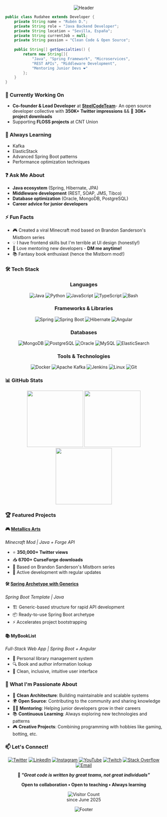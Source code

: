 <div align="center">

![Header](https://capsule-render.vercel.app/api?type=waving&color=0:e3c45c,100:bd7514&height=200&section=header&text=RuDaHee&fontSize=50&fontAlignY=30&desc=Java%20Backend%20Developer&descAlignY=55&fontColor=fff)

</div>

```java
public class Rudahee extends Developer {
    private String name = "Rubén D.";
    private String role = "Java Backend Developer";
    private String location = "Sevilla, España";
    private String currentJob = null;
    private String passion = "Clean Code & Open Source";
    
    public String[] getSpecialties() {
        return new String[]{
            "Java", "Spring Framework", "Microservices",
            "REST APIs", "Middleware Development",
            "Mentoring Junior Devs ❤️"
        };
    }
}
```

### 🔭 Currently Working On
- **Co-founder & Lead Developer** at **[SteelCodeTeam](https://github.com/SteelCodeTeam)**- An open source developer collective with **350K+ Twitter impressions** && 🎯 **30K+ project downloads**
- Supporting **FLOSS projects** at CNT Union

### 🌱 Always Learning
- Kafka
- ElasticStack
- Advanced Spring Boot patterns
- Performance optimization techniques

### ❓ Ask Me About
- **Java ecosystem** (Spring, Hibernate, JPA)
- **Middleware development** (REST, SOAP, JMS, Tibco)
- **Database optimization** (Oracle, MongoDB, PostgreSQL)
- **Career advice for junior developers**

### ⚡ Fun Facts
- 🎮 Created a viral Minecraft mod based on Brandon Sanderson's Mistborn series
- 💡 I have frontend skills but I'm terrible at UI design (honestly!)
- 🤝 Love mentoring new developers - **DM me anytime!**
- 📚 Fantasy book enthusiast (hence the Mistborn mod!)


### 🛠️ Tech Stack

<div align="center">

### Languages
![Java](https://img.shields.io/badge/Java-ED8B00?style=for-the-badge&logo=openjdk&logoColor=white)
![Python](https://img.shields.io/badge/Python-3776AB?style=for-the-badge&logo=python&logoColor=white)
![JavaScript](https://img.shields.io/badge/JavaScript-F7DF1E?style=for-the-badge&logo=javascript&logoColor=black)
![TypeScript](https://img.shields.io/badge/TypeScript-007ACC?style=for-the-badge&logo=typescript&logoColor=white)
![Bash](https://img.shields.io/badge/Bash-4EAA25?style=for-the-badge&logo=gnu-bash&logoColor=white)

### Frameworks & Libraries
![Spring](https://img.shields.io/badge/Spring-6DB33F?style=for-the-badge&logo=spring&logoColor=white)
![Spring Boot](https://img.shields.io/badge/Spring_Boot-6DB33F?style=for-the-badge&logo=spring-boot&logoColor=white)
![Hibernate](https://img.shields.io/badge/Hibernate-59666C?style=for-the-badge&logo=hibernate&logoColor=white)
![Angular](https://img.shields.io/badge/Angular-DD0031?style=for-the-badge&logo=angular&logoColor=white)

### Databases
![MongoDB](https://img.shields.io/badge/MongoDB-4EA94B?style=for-the-badge&logo=mongodb&logoColor=white)
![PostgreSQL](https://img.shields.io/badge/PostgreSQL-316192?style=for-the-badge&logo=postgresql&logoColor=white)
![Oracle](https://img.shields.io/badge/Oracle-F80000?style=for-the-badge&logo=oracle&logoColor=white)
![MySQL](https://img.shields.io/badge/MySQL-00000F?style=for-the-badge&logo=mysql&logoColor=white)
![ElasticSearch](https://img.shields.io/badge/Elasticsearch-005571?style=for-the-badge&logo=elasticsearch&logoColor=white)

### Tools & Technologies
![Docker](https://img.shields.io/badge/Docker-2496ED?style=for-the-badge&logo=docker&logoColor=white)
![Apache Kafka](https://img.shields.io/badge/Apache%20Kafka-000?style=for-the-badge&logo=apachekafka)
![Jenkins](https://img.shields.io/badge/Jenkins-D24939?style=for-the-badge&logo=jenkins&logoColor=white)
![Linux](https://img.shields.io/badge/Linux-FCC624?style=for-the-badge&logo=linux&logoColor=black)
![Git](https://img.shields.io/badge/Git-F05032?style=for-the-badge&logo=git&logoColor=white)

</div>


### 📊 GitHub Stats

<div align="center">
  <img height="180em" src="https://github-readme-stats.vercel.app/api?username=rudahee&show_icons=true&count_private=true&hide_border=true&theme=onedark"/>
  <img height="180em" src="https://github-readme-stats.vercel.app/api?username=steelcodeteam&show_icons=true&count_private=true&hide_border=true&theme=onedark"/>

  <img height="180em" src="https://github-readme-stats.vercel.app/api/top-langs/?username=rudahee&layout=compact&hide_border=true&theme=onedark"/>
</div>

### 🏆 Featured Projects

#### 🎮 [Metallics Arts](https://github.com/SteelCodeTeam/Metallics-Arts)
*Minecraft Mod | Java + Forge API*
- ⭐ **350,000+ Twitter views**
- 📥 **6700+ CurseForge downloads**
- 🌟 Based on Brandon Sanderson's Mistborn series
- 🚀 Active development with regular updates

#### 🛠️ [Spring Archetype with Generics](https://github.com/rudahee/Archetype-SpringProjectWithGenerics)
*Spring Boot Template | Java*
- 🏗️ Generic-based structure for rapid API development
- 📦 Ready-to-use Spring Boot archetype
- ⚡ Accelerates project bootstrapping

#### 📚 MyBookList
*Full-Stack Web App | Spring Boot + Angular*
- 📖 Personal library management system
- 🔍 Book and author information lookup
- 🎨 Clean, inclusive, intuitive user interface


### 🎯 What I'm Passionate About

- 🔧 **Clean Architecture**: Building maintainable and scalable systems
- 🌍 **Open Source**: Contributing to the community and sharing knowledge
- 👨‍🏫 **Mentoring**: Helping junior developers grow in their careers
- 📚 **Continuous Learning**: Always exploring new technologies and patterns
- 🎮 **Creative Projects**: Combining programming with hobbies like gaming, botting, etc.



### 📫 Let's Connect!

<div align="center">

[![Twitter](https://img.shields.io/badge/Twitter-1DA1F2?style=for-the-badge&logo=twitter&logoColor=white)](https://twitter.com/RuDaHee)
[![LinkedIn](https://img.shields.io/badge/LinkedIn-0077B5?style=for-the-badge&logo=linkedin&logoColor=white)](https://linkedin.com/in/jrdh)
[![Instagram](https://img.shields.io/badge/Instagram-E4405F?style=for-the-badge&logo=instagram&logoColor=white)](https://instagram.com/rudahee)
[![YouTube](https://img.shields.io/badge/YouTube-FF0000?style=for-the-badge&logo=youtube&logoColor=white)](https://youtube.com/@steelcodeteam)
[![Twitch](https://img.shields.io/badge/Twitch-9146FF?style=for-the-badge&logo=twitch&logoColor=white)](https://twitch.tv/rudahee)
[![Stack Overflow](https://img.shields.io/badge/Stack_Overflow-FE7A16?style=for-the-badge&logo=stack-overflow&logoColor=white)](https://es.stackoverflow.com/users/11871595/rudahee)
[![Email](https://img.shields.io/badge/Email-D14836?style=for-the-badge&logo=gmail&logoColor=white)](mailto:jdazher@hotmail.com)

</div>


<div align="center">

**💭 *"Great code is written by great teams, not great individuals"***

**Open to collaboration • Open to teaching • Always learning**

![Visitor Count](https://profile-counter.glitch.me/rudahee/count.svg)
<br>
since June 2025
</div>



<div align="center">

![Footer](https://capsule-render.vercel.app/api?type=waving&color=gradient&height=100&section=footer)

</div>
